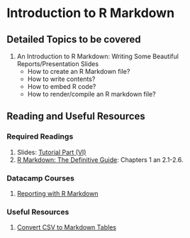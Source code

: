 # Introduction to R Markdown

## Detailed Topics to be covered

1. An Introduction to R Markdown: Writing Some Beautiful Reports/Presentation Slides
    - How to create an R Markdown file?
    - How to write contents?
    - How to embed R code?
    - How to render/compile an R markdown file?
    
## Reading and Useful Resources

### Required Readings

1. Slides:  [Tutorial Part (VI)](../lecture/intro-to-R_part6.Rmd)
2. [R Markdown: The Definitive Guide](https://bookdown.org/yihui/rmarkdown/): Chapters 1 an 2.1-2.6.

### Datacamp Courses

1. [Reporting with R Markdown](https://www.datacamp.com/courses/reporting-with-r-markdown)

### Useful Resources

1. [Convert CSV to Markdown Tables](https://donatstudios.com/CsvToMarkdownTable)